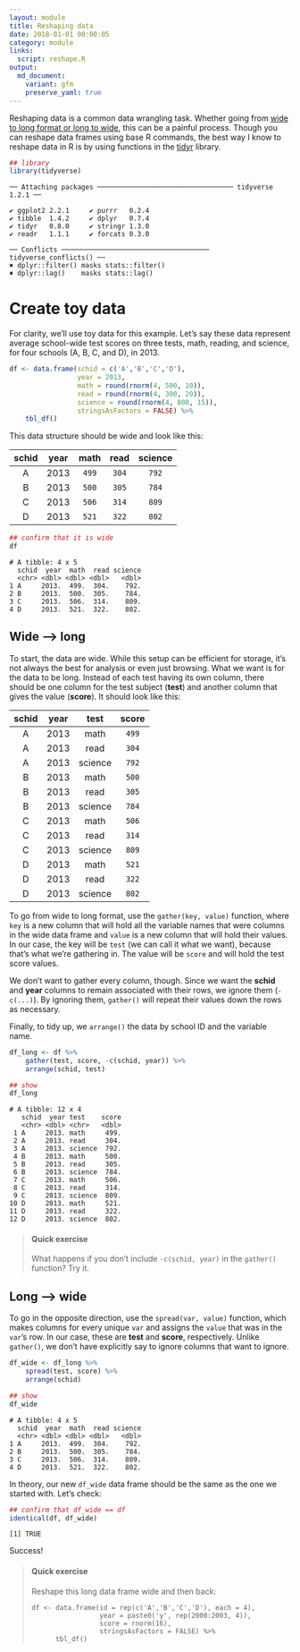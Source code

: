 ```yaml
---
layout: module
title: Reshaping data
date: 2018-01-01 00:00:05
category: module
links:
  script: reshape.R
output:
  md_document:
    variant: gfm
    preserve_yaml: true
---
```


Reshaping data is a common data wrangling task. Whether going from [wide
to long format or long to
wide](https://en.wikipedia.org/wiki/Wide_and_narrow_data), this can be a
painful process. Though you can reshape data frames using base R
commands, the best way I know to reshape data in R is by using functions
in the [tidyr](http://tidyr.tidyverse.org) library.

``` r
## library
library(tidyverse)
```

    ── Attaching packages ────────────────────────────────── tidyverse 1.2.1 ──

    ✔ ggplot2 2.2.1     ✔ purrr   0.2.4
    ✔ tibble  1.4.2     ✔ dplyr   0.7.4
    ✔ tidyr   0.8.0     ✔ stringr 1.3.0
    ✔ readr   1.1.1     ✔ forcats 0.3.0

    ── Conflicts ───────────────────────────────────── tidyverse_conflicts() ──
    ✖ dplyr::filter() masks stats::filter()
    ✖ dplyr::lag()    masks stats::lag()

# Create toy data

For clarity, we’ll use toy data for this example. Let’s say these data
represent average school-wide test scores on three tests, math, reading,
and science, for four schools (A, B, C, and D), in 2013.

``` r
df <- data.frame(schid = c('A','B','C','D'),
                 year = 2013,
                 math = round(rnorm(4, 500, 10)),
                 read = round(rnorm(4, 300, 20)),
                 science = round(rnorm(4, 800, 15)),
                 stringsAsFactors = FALSE) %>%
    tbl_df()
```

This data structure should be wide and look like this:

| schid | year | math  | read  | science |
| :---: | :--: | :---: | :---: | :-----: |
|   A   | 2013 | `499` | `304` |  `792`  |
|   B   | 2013 | `500` | `305` |  `784`  |
|   C   | 2013 | `506` | `314` |  `809`  |
|   D   | 2013 | `521` | `322` |  `802`  |

``` r
## confirm that it is wide
df
```

    # A tibble: 4 x 5
      schid  year  math  read science
      <chr> <dbl> <dbl> <dbl>   <dbl>
    1 A     2013.  499.  304.    792.
    2 B     2013.  500.  305.    784.
    3 C     2013.  506.  314.    809.
    4 D     2013.  521.  322.    802.

## Wide –\> long

To start, the data are wide. While this setup can be efficient for
storage, it’s not always the best for analysis or even just browsing.
What we want is for the data to be long. Instead of each test having its
own column, there should be one column for the test subject (**test**)
and another column that gives the value (**score**). It should look like
this:

| schid | year |  test   | score |
| :---: | :--: | :-----: | :---: |
|   A   | 2013 |  math   | `499` |
|   A   | 2013 |  read   | `304` |
|   A   | 2013 | science | `792` |
|   B   | 2013 |  math   | `500` |
|   B   | 2013 |  read   | `305` |
|   B   | 2013 | science | `784` |
|   C   | 2013 |  math   | `506` |
|   C   | 2013 |  read   | `314` |
|   C   | 2013 | science | `809` |
|   D   | 2013 |  math   | `521` |
|   D   | 2013 |  read   | `322` |
|   D   | 2013 | science | `802` |

To go from wide to long format, use the `gather(key, value)` function,
where `key` is a new column that will hold all the variable names that
were columns in the wide data frame and `value` is a new column that
will hold their values. In our case, the key will be `test` (we can call
it what we want), because that’s what we’re gathering in. The value will
be `score` and will hold the test score values.

We don’t want to gather every column, though. Since we want the
**schid** and **year** columns to remain associated with their rows, we
ignore them (`-c(...)`). By ignoring them, `gather()` will repeat their
values down the rows as necessary.

Finally, to tidy up, we `arrange()` the data by school ID and the
variable name.

``` r
df_long <- df %>%
    gather(test, score, -c(schid, year)) %>%
    arrange(schid, test)

## show
df_long
```

    # A tibble: 12 x 4
       schid  year test    score
       <chr> <dbl> <chr>   <dbl>
     1 A     2013. math     499.
     2 A     2013. read     304.
     3 A     2013. science  792.
     4 B     2013. math     500.
     5 B     2013. read     305.
     6 B     2013. science  784.
     7 C     2013. math     506.
     8 C     2013. read     314.
     9 C     2013. science  809.
    10 D     2013. math     521.
    11 D     2013. read     322.
    12 D     2013. science  802.

> #### Quick exercise
> 
> What happens if you don’t include `-c(schid, year)` in the `gather()`
> function? Try it.

## Long –\> wide

To go in the opposite direction, use the `spread(var, value)` function,
which makes columns for every unique `var` and assigns the `value` that
was in the `var`’s row. In our case, these are **test** and **score**,
respectively. Unlike `gather()`, we don’t have explicitly say to ignore
columns that want to ignore.

``` r
df_wide <- df_long %>%
    spread(test, score) %>%
    arrange(schid)

## show
df_wide
```

    # A tibble: 4 x 5
      schid  year  math  read science
      <chr> <dbl> <dbl> <dbl>   <dbl>
    1 A     2013.  499.  304.    792.
    2 B     2013.  500.  305.    784.
    3 C     2013.  506.  314.    809.
    4 D     2013.  521.  322.    802.

In theory, our new `df_wide` data frame should be the same as the one we
started with. Let’s check:

``` r
## confirm that df_wide == df
identical(df, df_wide)
```

    [1] TRUE

Success\!

> #### Quick exercise
> 
> Reshape this long data frame wide and then back:
> 
>     df <- data.frame(id = rep(c('A','B','C','D'), each = 4),
>                      year = paste0('y', rep(2000:2003, 4)),
>                      score = rnorm(16),
>                      stringsAsFactors = FALSE) %>%
>           tbl_df()
